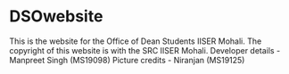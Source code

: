 # DSOwebsite
This is the website for the Office of Dean Students IISER Mohali. The copyright of this website is with the SRC IISER Mohali.
Developer details - Manpreet Singh (MS19098)
Picture credits - Niranjan (MS19125)
